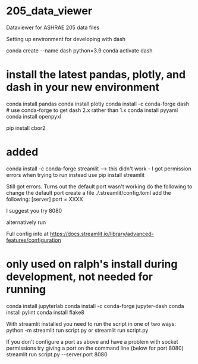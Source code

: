 # 205_data_viewer
Dataviewer for ASHRAE 205 data files



Setting up environment for developing with dash 

conda create --name dash python=3.9
conda activate dash

# install the latest pandas, plotly, and dash in your new environment
conda install pandas
conda install plotly
conda install -c conda-forge dash  # use conda-forge to get dash 2.x rather than 1.x
conda install pyyaml
conda install openpyxl

pip install cbor2


# added 

conda install -c conda-forge streamlit  --> this didn't work - I got permission errors when trying to run
instead use pip install streamlit

Still got errors.  Turns out the default port wasn't working
do the following to change the default port
create a file ./.streamlit/config.toml
add the following:
[server]
port = XXXX

I suggest you try 8080

alternatively run 


Full config info at
https://docs.streamlit.io/library/advanced-features/configuration

# only used on ralph's install during development, not needed for running
conda install jupyterlab
conda install -c conda-forge jupyter-dash
conda install pylint
conda install flake8


With streamlit installed you need to run the script in one of two ways:
python -m streamlit run script.py 
  or
streamlit run script.py

If you don't configure a port as above and have a problem with socket permissions
try giving a port on the command line (below for port 8080)
streamlit run script.py --server.port 8080